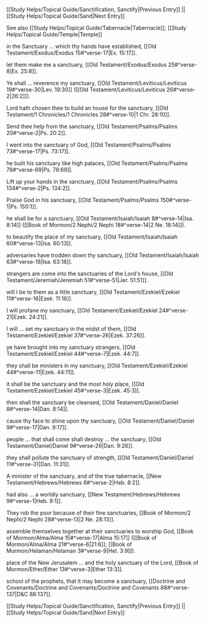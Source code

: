 [[Study Helps/Topical Guide/Sanctification, Sanctify|Previous Entry]]  ||  [[Study Helps/Topical Guide/Sand|Next Entry]]

 See also [[Study Helps/Topical Guide/Tabernacle|Tabernacle]]; [[Study Helps/Topical Guide/Temple|Temple]]

 in the Sanctuary ... which thy hands have established, [[Old Testament/Exodus/Exodus 15#^verse-17|Ex. 15:17]].

 let them make me a sanctuary, [[Old Testament/Exodus/Exodus 25#^verse-8|Ex. 25:8]].

 Ye shall ... reverence my sanctuary, [[Old Testament/Leviticus/Leviticus 19#^verse-30|Lev. 19:30]] ([[Old Testament/Leviticus/Leviticus 26#^verse-2|26:2]]).

 Lord hath chosen thee to build an house for the sanctuary, [[Old Testament/1 Chronicles/1 Chronicles 28#^verse-10|1 Chr. 28:10]].

 Send thee help from the sanctuary, [[Old Testament/Psalms/Psalms 20#^verse-2|Ps. 20:2]].

 I went into the sanctuary of God, [[Old Testament/Psalms/Psalms 73#^verse-17|Ps. 73:17]].

 he built his sanctuary like high palaces, [[Old Testament/Psalms/Psalms 78#^verse-69|Ps. 78:69]].

 Lift up your hands in the sanctuary, [[Old Testament/Psalms/Psalms 134#^verse-2|Ps. 134:2]].

 Praise God in his sanctuary, [[Old Testament/Psalms/Psalms 150#^verse-1|Ps. 150:1]].

 he shall be for a sanctuary, [[Old Testament/Isaiah/Isaiah 8#^verse-14|Isa. 8:14]] ([[Book of Mormon/2 Nephi/2 Nephi 18#^verse-14|2 Ne. 18:14]]).

 to beautify the place of my sanctuary, [[Old Testament/Isaiah/Isaiah 60#^verse-13|Isa. 60:13]].

 adversaries have trodden down thy sanctuary, [[Old Testament/Isaiah/Isaiah 63#^verse-18|Isa. 63:18]].

 strangers are come into the sanctuaries of the Lord's house, [[Old Testament/Jeremiah/Jeremiah 51#^verse-51|Jer. 51:51]].

 will I be to them as a little sanctuary, [[Old Testament/Ezekiel/Ezekiel 11#^verse-16|Ezek. 11:16]].

 I will profane my sanctuary, [[Old Testament/Ezekiel/Ezekiel 24#^verse-21|Ezek. 24:21]].

 I will ... set my sanctuary in the midst of them, [[Old Testament/Ezekiel/Ezekiel 37#^verse-26|Ezek. 37:26]].

 ye have brought into my sanctuary strangers, [[Old Testament/Ezekiel/Ezekiel 44#^verse-7|Ezek. 44:7]].

 they shall be ministers in my sanctuary, [[Old Testament/Ezekiel/Ezekiel 44#^verse-11|Ezek. 44:11]].

 it shall be the sanctuary and the most holy place, [[Old Testament/Ezekiel/Ezekiel 45#^verse-3|Ezek. 45:3]].

 then shall the sanctuary be cleansed, [[Old Testament/Daniel/Daniel 8#^verse-14|Dan. 8:14]].

 cause thy face to shine upon thy sanctuary, [[Old Testament/Daniel/Daniel 9#^verse-17|Dan. 9:17]].

 people ... that shall come shall destroy ... the sanctuary, [[Old Testament/Daniel/Daniel 9#^verse-26|Dan. 9:26]].

 they shall pollute the sanctuary of strength, [[Old Testament/Daniel/Daniel 11#^verse-31|Dan. 11:31]].

 A minister of the sanctuary, and of the true tabernacle, [[New Testament/Hebrews/Hebrews 8#^verse-2|Heb. 8:2]].

 had also ... a worldly sanctuary, [[New Testament/Hebrews/Hebrews 9#^verse-1|Heb. 9:1]].

 They rob the poor because of their fine sanctuaries, [[Book of Mormon/2 Nephi/2 Nephi 28#^verse-13|2 Ne. 28:13]].

 assemble themselves together at their sanctuaries to worship God, [[Book of Mormon/Alma/Alma 15#^verse-17|Alma 15:17]] ([[Book of Mormon/Alma/Alma 21#^verse-6|21:6]]; [[Book of Mormon/Helaman/Helaman 3#^verse-9|Hel. 3:9]]).

 place of the New Jerusalem ... and the holy sanctuary of the Lord, [[Book of Mormon/Ether/Ether 13#^verse-3|Ether 13:3]].

 school of the prophets, that it may become a sanctuary, [[Doctrine and Covenants/Doctrine and Covenants/Doctrine and Covenants 88#^verse-137|D&C 88:137]].

[[Study Helps/Topical Guide/Sanctification, Sanctify|Previous Entry]]  ||  [[Study Helps/Topical Guide/Sand|Next Entry]]